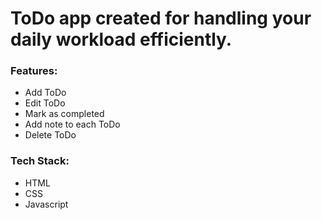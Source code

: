 <h1><strong>ToDo</strong> app created for handling your daily workload efficiently.</h1>
<div>
  <h3>Features:</h3>
  <ul>
    <li>Add ToDo</li>
    <li>Edit ToDo</li>
    <li>Mark as completed</li>
    <li>Add note to each ToDo</li>
    <li>Delete ToDo</li>
  </ul>
  <h3>Tech Stack:</h3>
  <ul>
    <li>HTML</li>
    <li>CSS</li>
    <li>Javascript</li>
  </ul>
</div>
